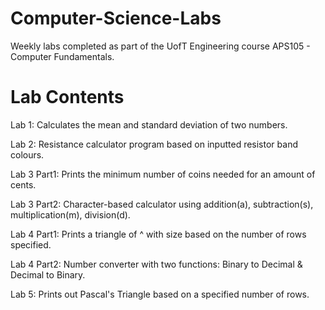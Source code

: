 # Computer-Science-Labs

Weekly labs completed as part of the UofT Engineering course APS105 - Computer Fundamentals.

# Lab Contents

Lab 1: Calculates the mean and standard deviation of two numbers.

Lab 2: Resistance calculator program based on inputted resistor band colours.

Lab 3 Part1: Prints the minimum number of coins needed for an amount of cents.

Lab 3 Part2: Character-based calculator using addition(a), subtraction(s), multiplication(m), division(d).

Lab 4 Part1: Prints a triangle of ^ with size based on the number of rows specified.

Lab 4 Part2: Number converter with two functions: Binary to Decimal & Decimal to Binary.

Lab 5: Prints out Pascal's Triangle based on a specified number of rows.
